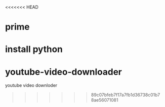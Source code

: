 <<<<<<< HEAD
# prime

install python
=======
# youtube-video-downloader
youtube video downloder
>>>>>>> 89c07bfeb7f17a7fb1d36738c01b78ae56071081
